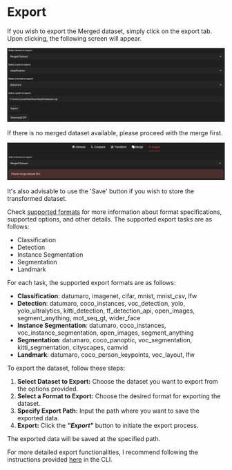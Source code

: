 # Export

If you wish to export the Merged dataset, simply click on the export tab. Upon clicking, the following screen will appear.

![Export Tab](../../../../images/gui/multiple/export_download_zip.png)

If there is no merged dataset available, please proceed with the merge first.

![Without Merged Dataset](../../../../images/gui/multiple/export_tab.png)

It's also advisable to use the 'Save' button if you wish to store the transformed dataset.

Check [supported formats](../../../docs/data-formats/formats/index.rst) for more information about format specifications, supported options, and other details.
The supported export tasks are as follows:
- Classification
- Detection
- Instance Segmentation
- Segmentation
- Landmark

For each task, the supported export formats are as follows:
- **Classification**: datumaro, imagenet, cifar, mnist, mnist_csv, lfw
- **Detection**: datumaro, coco_instances, voc_detection, yolo, yolo_ultralytics, kitti_detection, tf_detection_api, open_images, segment_anything, mot_seq_gt, wider_face
- **Instance Segmentation**: datumaro, coco_instances, voc_instance_segmentation, open_images, segment_anything
- **Segmentation**: datumaro, coco_panoptic, voc_segmentation, kitti_segmentation, cityscapes, camvid
- **Landmark**: datumaro, coco_person_keypoints, voc_layout, lfw

To export the dataset, follow these steps:
1. **Select Dataset to Export:** Choose the dataset you want to export from the options provided.
2. **Select a Format to Export:** Choose the desired format for exporting the dataset.
3. **Specify Export Path:** Input the path where you want to save the exported data.
4. **Export:** Click the **_"Export"_** button to initiate the export process.

The exported data will be saved at the specified path.

For more detailed export functionalities, I recommend following the instructions provided [here](../../command-reference/context/export.md) in the CLI.
